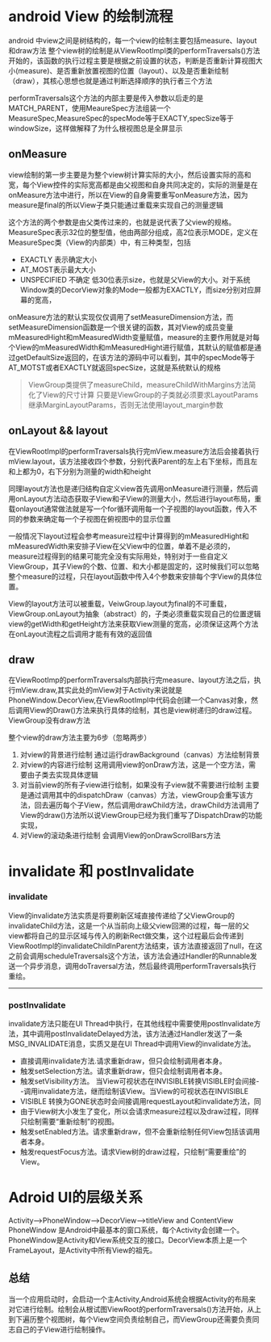 # android View 的绘制流程 #
 android 中view之间是树结构的，每一个view的绘制主要包括measure、layout和draw方法
整个view树的绘制是从ViewRootImpl类的performTraversals()方法开始的，该函数的执行过程主要是根据之前设置的状态，判断是否重新计算视图大小(measure)、是否重新放置视图的位置（layout）、以及是否重新绘制（draw），其核心思想也就是通过判断选择顺序的执行者三个方法

performTraversals这个方法的内部主要是传入参数以后走的是MATCH_PARENT，使用MeaureSpec方法组装一个MeasureSpec,MeasureSpec的specMode等于EXACTY,specSize等于windowSize，这样做解释了为什么根视图总是全屏显示

## onMeasure ##
view绘制的第一步主要是为整个view树计算实际的大小，然后设置实际的高和宽，每个View控件的实际宽高都是由父视图和自身共同决定的，实际的测量是在onMeasure方法中进行，所以在View的自身需要重写onMeasure方法，因为measure是final的所以View子类只能通过重载来实现自己的测量逻辑

这个方法的两个参数是由父类传过来的，也就是说代表了父view的规格。MeasureSpec表示32位的整型值，他由两部分组成，高2位表示MODE，定义在MeasureSpec类（View的内部类）中，有三种类型，包括
- EXACTLY 表示确定大小
- AT_MOST表示最大大小
- UNSPECIFIED 不确定
低30位表示size，也就是父View的大小。对于系统Window类的DecorView对象的Mode一般都为EXACTLY，而size分别对应屏幕的宽高，

onMeasure方法的默认实现仅仅调用了setMeasureDimension方法，而setMeasureDimension函数是一个很关键的函数，其对View的成员变量mMeasuredHight和mMeasuredWidth变量赋值，measure的主要作用就是对每个View的mMeasuredWidth和mMeasuredHight进行赋值，其默认的赋值都是通过getDefaultSize返回的，在该方法的源码中可以看到，其中的specMode等于AT_MOTST或者EXACTLY就返回specSize，这就是系统默认的规格


>ViewGroup类提供了measureChild，measureChildWithMargins方法简化了View的尺寸计算
>只要是ViewGroup的子类就必须要求LayoutParams继承MarginLayoutParams，否则无法使用layout_margin参数

## onLayout && layout ##
在ViewRootImpl的performTraversals执行完mView.measure方法后会接着执行mView.layout，该方法接收四个参数，分别代表Parent的左上右下坐标，而且左和上都为0，右下分别为测量的width和height

同理layout方法也是递归结构自定义view首先调用onMeasure进行测量，然后调用onLayout方法动态获取子View和子View的测量大小，然后进行layout布局，重载onlayout通常做法就是写一个for循环调用每一个子视图的layout函数，传入不同的参数来确定每一个子视图在俯视图中的显示位置

一般情况下layout过程会参考measure过程中计算得到的mMeasuredHight和mMeasuredWidth来安排子View在父View中的位置，单着不是必须的，measure过程得到的结果可能完全没有实际用处，特别对于一些自定义ViewGroup，其子View的个数、位置、和大小都是固定的，这时候我们可以忽略整个measure的过程，只在layout函数中传入4个参数来安排每个字View的具体位置。

View的layout方法可以被重载，VeiwGroup.layout为final的不可重载，ViewGroup.onLayout为抽象（abstract）的，子类必须重载实现自己的位置逻辑
view的getWidth和getHeight方法来获取View测量的宽高，必须保证这两个方法在onLayout流程之后调用才能有有效的返回值

## draw ##
在ViewRootImp的performTraversals内部执行完measure、layout方法之后，执行mView.draw,其实此处的mView对于Activity来说就是PhoneWindow.DecorView,在ViewRootImpl中代码会创建一个Canvas对象，然后调用View的Draw()方法来执行具体的绘制，其也是view树递归的draw过程。ViewGroup没有draw方法

整个view的draw方法主要为6步（忽略两步）
1. 对view的背景进行绘制 通过运行drawBackground（canvas）方法绘制背景
2. 对view的内容进行绘制 这用调用view的onDraw方法，这是一个空方法，需要由子类去实现具体逻辑
4. 对当前view的所有子view进行绘制，如果没有子view就不需要进行绘制 主要是通过调用其中的dispatchDraw（canvas）方法，viewGroup会重写该方法，回去遍历每个子View，然后调用drawChild方法，drawChild方法调用了View的draw()方法所以说ViewGroup已经为我们重写了DispatchDraw的功能实现，
5. 对View的滚动条进行绘制 会调用View的onDrawScrollBars方法


# invalidate 和 postInvalidate #
### invalidate ###
View的invalidate方法实质是将要刷新区域直接传递给了父ViewGroup的invalidateChild方法，这是一个从当前向上级父view回溯的过程，每一层的父view都将自己的显示区域与传入的刷新Rect做交集，这个过程最后会传递到ViewRootImpl的invalidateChildInParent方法结束，该方法直接返回了null，在这之前会调用scheduleTraversals这个方法，该方法会通过Handler的Runnable发送一个异步消息，调用doTraversal方法，然后最终调用performTraversals执行重绘。


---
### postInvalidate ###
invalidate方法只能在UI Thread中执行，在其他线程中需要使用postInvalidate方法，其中调用postInvalidateDelayed方法，该方法通过Handler发送了一条MSG_INVALIDATE消息，实质又是在UI Thread中调用View的invalidate方法。

- 直接调用invalidate方法.请求重新draw，但只会绘制调用者本身。
- 触发setSelection方法。请求重新draw，但只会绘制调用者本身。
- 触发setVisibility方法。 当View可视状态在INVISIBLE转换VISIBLE时会间接- -调用invalidate方法，继而绘制该View。当View的可视状态在INVISIBLE
- VISIBLE 转换为GONE状态时会间接调用requestLayout和invalidate方法，同
- 由于View树大小发生了变化，所以会请求measure过程以及draw过程，同样只绘制需要“重新绘制”的视图。
- 触发setEnabled方法。请求重新draw，但不会重新绘制任何View包括该调用者本身。
- 触发requestFocus方法。请求View树的draw过程，只绘制“需要重绘”的View。


# Adroid UI的层级关系 #
Activity-->PhoneWindow-->DecorView-->titleView and ContentView
PhoneWindow 是Android中最基本的窗口系统，每个Activity会创建一个。PhoneWindow是Activity和View系统交互的接口。DecorView本质上是一个FrameLayout，是Activity中所有View的祖先。

## 总结
当一个应用启动时，会启动一个主Activity,Android系统会根据Activity的布局来对它进行绘制。绘制会从根试图ViewRoot的performTraversals()方法开始，从上到下遍历整个视图树，每个View空间负责绘制自己，而ViewGroup还需要负责同志自己的子View进行绘制操作。

















